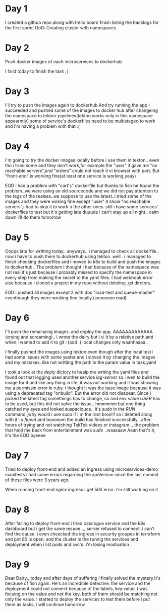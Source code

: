 # Day 1
   I created a github repo along with trello board
finish listing the backlogs for the first sprint
DoD: Creating cluster with namespaces

# Day 2 
  Push docker images of each microservices to dockerhub 

I faild today to finish the task ;(

# Day 3
I'll try to push the images again to dockerhub 
And try running the app
I succeeded and pushed  some of the images to docker hub after changeing the namespace to tekton-pipelines(tekton works only in this namespace appearntly) 
some of service's dockerfiles need to be multistaged to work and i'm having a problem with that :(

# Day 4 
 I'm going to try the docker images locally before i use them in tekton.. even tho i tried some and they don't work,for example the "user" it gave me "no reachable servers",and "orders" could not reach it vi browser with port.
But "front-end" is working fine(at least one service is working yaay)

EOD i had a problem with "cart's" dockerfile but thanks to fish he found the problem..we were using an old sourcecode and we did not pay attention to the tags of the realses..we suppose to use the latest..i tried some of the images and they were woking fine except "user" it show "no reachable servers",i had to skip it to work o the other ones.
still i have some services' dockerfiles to test but it's getting late duuude i can't stay up all night.. calm down i'll do them tomorrow

# Day 5 

Ooops late for writting today.. anyways.. i managed to check all dockerfile.. now i have to push them to dockerhub using tekton.
  well.. i managed to finish checking dockerfiles and i moved to k8s to build and push the images to dockerhub.. 
The problem i thought i had because of the namespace was not real,it's just because i probably missed to specify the namespace in every step from making the secret to the yaml files.
I had webhook error also because i cloned a project in my repo without deleting .git dirctory..

EOD i pushed all images except 2 with dbs "load-test and queue-master" eventhough they were wroking fine locally.(sooooooo mad)

# Day 6

I'll push the remainaing images. and deploy the app.
AAAAAAAAAAAAA (crying and screaming).. i wrote the dairy but i vi it by a relative path,and when i wanted to add it to git i (add .) local changes only waahhaaaa..

i finally pushed the images using tekton even though after the local test i had some issues with some yester and i sloved it by changing the images and my mistakes. like not writting the path in the param value in task.yaml
 
I took a look at the _deply_ dictory to healp me writing the yaml files and found out that logging used another service   _log-server_  so i wen to build the image for it and like any thing in life, it was not working and it was showing me a permissin error in ruby. i thought it was the base image because it was using a depracated tag "onbuild". But the error did not disapear. 
Since i picked the latest tag somethings has to change, so and env value _USER_ has to be used, but this did not solve the issue.. hmmmmm but one thing catched my eyes and looked suspaciouce.. 
it's _sudo_ in the _RUN_ command,,why would i use sudo if i'm the root broo!!! so i deleted along with it _-u fluent_ and booooom 
the build has finished successfully.. after hours of trying and not watching TekTok videos or instagram....the problem that held me back from entertainment was *sudo* ..waaaaaw
Aaan that's it, it's the EOD byeeee

# Day 7

Tried to deploy front-end and added an ingress using microservices-demo manifests i had some errors regarding the apiVersion since the last commit of these files were 3 years ago.

When running front-end _nginx_ ingress i get 503 error. i'm still working on it

# Day 8

After failing to deploy front-end i tried catalogue service and the k8s dashboard but i get the same respoe .., server refused to connect. i can't find the cause. i even cheecked the ingress in security groupes in terraform and pot 80 is open. and the cluster is the runnig the services and deployment when i list pods and svc's..i'm losing modivation .

# Day 9 
 Dear Dairy,,
   today and after days of suffering i finally solved the mystery.It's because of fish again. 
He's an incredible detective.
the service and the deployment could not connect because of the labels, key:value. i was focuing on the value and not the key, both of them should be matching not only the value.
I started to deploy the services to test them before i put them as tasks, i will continue tomorrow  
